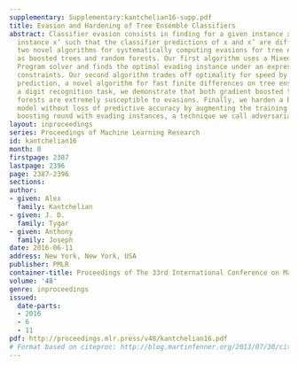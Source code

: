```yaml
---
supplementary: Supplementary:kantchelian16-supp.pdf
title: Evasion and Hardening of Tree Ensemble Classifiers
abstract: Classifier evasion consists in finding for a given instance x the “nearest”
  instance x’ such that the classifier predictions of x and x’ are different. We present
  two novel algorithms for systematically computing evasions for tree ensembles such
  as boosted trees and random forests. Our first algorithm uses a Mixed Integer Linear
  Program solver and finds the optimal evading instance under an expressive set of
  constraints. Our second algorithm trades off optimality for speed by using symbolic
  prediction, a novel algorithm for fast finite differences on tree ensembles. On
  a digit recognition task, we demonstrate that both gradient boosted trees and random
  forests are extremely susceptible to evasions. Finally, we harden a boosted tree
  model without loss of predictive accuracy by augmenting the training set of each
  boosting round with evading instances, a technique we call adversarial boosting.
layout: inproceedings
series: Proceedings of Machine Learning Research
id: kantchelian16
month: 0
firstpage: 2387
lastpage: 2396
page: 2387-2396
sections: 
author:
- given: Alex
  family: Kantchelian
- given: J. D.
  family: Tygar
- given: Anthony
  family: Joseph
date: 2016-06-11
address: New York, New York, USA
publisher: PMLR
container-title: Proceedings of The 33rd International Conference on Machine Learning
volume: '48'
genre: inproceedings
issued:
  date-parts:
  - 2016
  - 6
  - 11
pdf: http://proceedings.mlr.press/v48/kantchelian16.pdf
# Format based on citeproc: http://blog.martinfenner.org/2013/07/30/citeproc-yaml-for-bibliographies/
---
```

